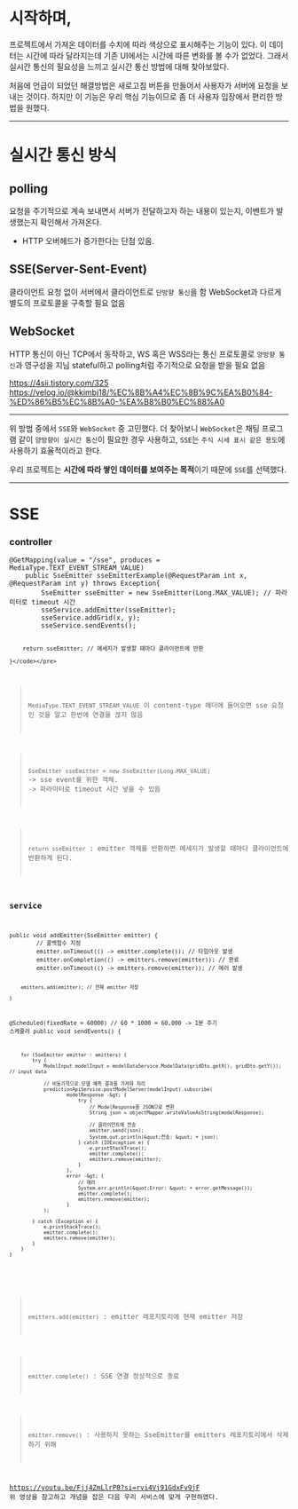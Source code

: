 <h1 id="시작하며">시작하며,</h1>
<p>프로젝트에서 가져온 데이터를 수치에 따라 색상으로 표시해주는 기능이 있다. 이 데이터는 시간에 따라 달라지는데 기존 UI에서는 시간에 따른 변화를 볼 수가 없었다. 
그래서 실시간 통신의 필요성을 느끼고 실시간 통신 방법에 대해 찾아보았다.</p>
<p>처음에 언급이 되었던 해결방법은 새로고침 버튼을 만들어서 사용자가 서버에 요청을 보내는 것이다.
하지만 이 기능은 우리 핵심 기능이므로 좀 더 사용자 입장에서 편리한 방법을 원했다.</p>
<hr />
<h1 id="실시간-통신-방식">실시간 통신 방식</h1>
<h2 id="polling">polling</h2>
<p>요청을 주기적으로 계속 보내면서 서버가 전달하고자 하는 내용이 있는지, 이벤트가 발생했는지 확인해서 가져온다.</p>
<ul>
<li>HTTP 오버헤드가 증가한다는 단점 있음.</li>
</ul>
<h2 id="sseserver-sent-event">SSE(Server-Sent-Event)</h2>
<p>클라이언트 요청 없이 서버에서 클라이언트로 <code>단방향 통신</code>을 함
WebSocket과 다르게 별도의 프로토콜을 구축할 필요 없음</p>
<h2 id="websocket">WebSocket</h2>
<p>HTTP 통신이 아닌 TCP에서 동작하고, WS 혹은 WSS라는 통신 프로토콜로 <code>양방향 통신</code>과 영구성을 지님
stateful하고 polling처럼 주기적으로 요청을 받을 필요 없음</p>
<p><a href="https://4sii.tistory.com/325">https://4sii.tistory.com/325</a>
<a href="https://velog.io/@kkimbj18/%EC%8B%A4%EC%8B%9C%EA%B0%84-%ED%86%B5%EC%8B%A0-%EA%B8%B0%EC%88%A0">https://velog.io/@kkimbj18/%EC%8B%A4%EC%8B%9C%EA%B0%84-%ED%86%B5%EC%8B%A0-%EA%B8%B0%EC%88%A0</a></p>
<hr />
<p>위 방법 중에서 <code>SSE</code>와 <code>WebSocket</code> 중 고민했다.
더 찾아보니 <code>WebSocket</code>은 채팅 프로그램 같이 <code>양방향이 실시간 통신</code>이 필요한 경우 사용하고, <code>SSE</code>는 <code>주식 시세 표시 같은 용도</code>에 사용하기 효율적이라고 한다.</p>
<p>우리 프로젝트는 <strong>시간에 따라 쌓인 데이터를 보여주는 목적</strong>이기 때문에 <code>SSE</code>를 선택했다.</p>
<hr />
<h1 id="sse">SSE</h1>
<h3 id="controller">controller</h3>
<pre><code class="language-java">@GetMapping(value = &quot;/sse&quot;, produces = MediaType.TEXT_EVENT_STREAM_VALUE)
    public SseEmitter sseEmitterExample(@RequestParam int x, @RequestParam int y) throws Exception{
        SseEmitter sseEmitter = new SseEmitter(Long.MAX_VALUE); // 파라미터로 timeout 시간
        sseService.addEmitter(sseEmitter);
        sseService.addGrid(x, y);
        sseService.sendEvents();

        return sseEmitter; // 메세지가 발생할 때마다 클라이언트에 반환

    }</code></pre>
<blockquote>
<p><code>MediaType.TEXT_EVENT_STREAM_VALUE</code> 이 content-type 헤더에 들어오면 sse 요청인 것을 알고 한번에 연결을 끊지 않음</p>
</blockquote>
<blockquote>
<p><code>SseEmitter sseEmitter = new SseEmitter(Long.MAX_VALUE)</code>
-&gt; sse event를 위한 객체. 
-&gt; 파라미터로 timeout 시간 넣을 수 있음</p>
</blockquote>
<blockquote>
<p><code>return sseEmitter</code> : emitter 객체를 반환하면 메세지가 발생할 때마다 클라이언트에 반환하게 된다.</p>
</blockquote>
<h3 id="service">service</h3>
<pre><code class="language-java">public void addEmitter(SseEmitter emitter) {
        // 콜백함수 지정
        emitter.onTimeout(() -&gt; emitter.complete()); // 타임아웃 발생
        emitter.onCompletion(() -&gt; emitters.remove(emitter)); // 완료
        emitter.onTimeout(() -&gt; emitters.remove(emitter)); // 에러 발생

        emitters.add(emitter); // 현재 emitter 저장

    }

@Scheduled(fixedRate = 60000) // 60 * 1000 = 60,000 -&gt; 1분 주기 스케줄러
    public void sendEvents() {

        for (SseEmitter emitter : emitters) {
            try {
                ModelInput modelInput = modelDataService.ModelData(gridDto.getX(), gridDto.getY()); // input data

                // 비동기적으로 모델 예측 결과를 가져와 처리
                predictionApiService.postModelServer(modelInput).subscribe(
                        modelResponse -&gt; {
                            try {
                                // ModelResponse를 JSON으로 변환
                                String json = objectMapper.writeValueAsString(modelResponse);

                                // 클라이언트에 전송
                                emitter.send(json);
                                System.out.println(&quot;전송: &quot; + json);
                            } catch (IOException e) {
                                e.printStackTrace();
                                emitter.complete();
                                emitters.remove(emitter);
                            }
                        },
                        error -&gt; {
                            // 에러
                            System.err.println(&quot;Error: &quot; + error.getMessage());
                            emitter.complete();
                            emitters.remove(emitter);
                        }
                );

            } catch (Exception e) {
                e.printStackTrace();
                emitter.complete();
                emitters.remove(emitter);
            }
        }
    }    
</code></pre>
<blockquote>
<p><code>emitters.add(emitter)</code> : emitter 레포지토리에 현재 emitter 저장</p>
</blockquote>
<blockquote>
<p><code>emitter.complete()</code> : SSE 연결 정상적으로 종료</p>
</blockquote>
<blockquote>
<p><code>emitter.remove()</code> : 사용하지 못하는 SseEmitter를 emitters 레포지토리에서 삭제하기 위해</p>
</blockquote>
<p><a href="https://youtu.be/Fjj4ZmLlrP8?si=rvi4Vj91GdxFv9jF">https://youtu.be/Fjj4ZmLlrP8?si=rvi4Vj91GdxFv9jF</a>
위 영상을 참고하고 개념을 잡은 다음 우리 서비스에 맞게 구현하였다.</p>